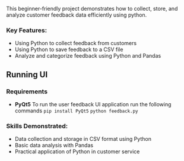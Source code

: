 This beginner-friendly project demonstrates how to collect, store, and analyze customer feedback data efficiently using python.

### Key Features:
- Using Python to collect feedback from customers
- Using Python to save feedback to a CSV file
- Analyze and categorize feedback using Python and Pandas

## Running UI
### Requirements
- **PyQt5**
To run the user feedback UI application run the following commands
`pip install PyQt5`
`python feedback.py`
### Skills Demonstrated:
- Data collection and storage in CSV format using Python
- Basic data analysis with Pandas
- Practical application of Python in customer service
